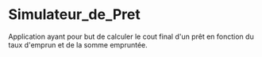 # Simulateur_de_Pret
Application ayant pour but de calculer le cout final d'un prêt en fonction du taux d'emprun et de la somme empruntée.
